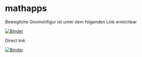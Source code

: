 # mathapps

Bewegliche Gnomonfigur ist unter dem folgenden Link erreichbar 

[![Binder](https://mybinder.org/badge.svg)](https://mybinder.org/v2/gh/rosoba/mathapps/master?urlpath=apps%2Fgnomon.ipynb)

Direct link

[![Binder](https://mybinder.org/badge.svg)](https://mybinder.org/v2/gh/rosoba/mathapps/master?filepath=gnomon.ipynb)


